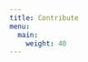 ```yaml
---
title: Contribute
menu:
  main:
    weight: 40
---
```


<!--add blocks of content here to add more sections to the community page -->
